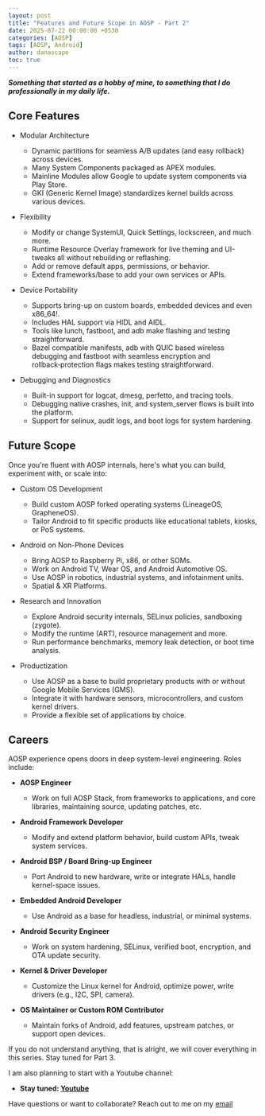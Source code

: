 ```yaml
---
layout: post
title: "Features and Future Scope in AOSP - Part 2"
date: 2025-07-22 00:00:00 +0530
categories: [AOSP]
tags: [AOSP, Android]
author: danascape
toc: true
---
```


***Something that started as a hobby of mine, to something that I do professionally in my daily life.***

## Core Features
* Modular Architecture
    * Dynamic partitions for seamless A/B updates (and easy rollback) across devices.
    * Many System Components packaged as APEX modules.
    * Mainline Modules allow Google to update system components via Play Store.
    * GKI (Generic Kernel Image) standardizes kernel builds across various devices.

* Flexibility
    * Modify or change SystemUI, Quick Settings, lockscreen, and much more.
    * Runtime Resource Overlay framework for live theming and UI-tweaks all without rebuilding or reflashing.
    * Add or remove default apps, permissions, or behavior.
    * Extend frameworks/base to add your own services or APIs.

* Device Portability
    * Supports bring-up on custom boards, embedded devices and even x86_64!.
    * Includes HAL support via HIDL and AIDL.
    * Tools like lunch, fastboot, and adb make flashing and testing straightforward.
    *  Bazel compatible manifests, adb with QUIC based wireless debugging and fastboot with seamless encryption and rollback‑protection flags makes testing straightforward.

* Debugging and Diagnostics
    * Built-in support for logcat, dmesg, perfetto, and tracing tools.
    * Debugging native crashes, init, and system_server flows is built into the platform.
    * Support for selinux, audit logs, and boot logs for system hardening.

## Future Scope
Once you're fluent with AOSP internals, here's what you can build, experiment with, or scale into:

* Custom OS Development
    * Build custom AOSP forked operating systems (LineageOS, GrapheneOS).
    * Tailor Android to fit specific products like educational tablets, kiosks, or PoS systems.

* Android on Non-Phone Devices
    * Bring AOSP to Raspberry Pi, x86, or other SOMs.
    * Work on Android TV, Wear OS, and Android Automotive OS.
    * Use AOSP in robotics, industrial systems, and infotainment units.
    * Spatial & XR Platforms.

* Research and Innovation
    * Explore Android security internals, SELinux policies, sandboxing (zygote).
    * Modify the runtime (ART), resource management and more.
    * Run performance benchmarks, memory leak detection, or boot time analysis.

* Productization
    * Use AOSP as a base to build proprietary products with or without Google Mobile Services (GMS).
    * Integrate it with hardware sensors, microcontrollers, and custom kernel drivers.
    * Provide a flexible set of applications by choice.

## Careers
AOSP experience opens doors in deep system-level engineering. Roles include:

* **AOSP Engineer**
    * Work on full AOSP Stack, from frameworks to applications, and core libraries, maintaining source, updating patches, etc.

* **Android Framework Developer**
    * Modify and extend platform behavior, build custom APIs, tweak system services.

* **Android BSP / Board Bring-up Engineer**
    * Port Android to new hardware, write or integrate HALs, handle kernel-space issues.

* **Embedded Android Developer**
    * Use Android as a base for headless, industrial, or minimal systems.

* **Android Security Engineer**
    * Work on system hardening, SELinux, verified boot, encryption, and OTA update security.

* **Kernel & Driver Developer**
    * Customize the Linux kernel for Android, optimize power, write drivers (e.g., I2C, SPI, camera).

* **OS Maintainer or Custom ROM Contributor**
    * Maintain forks of Android, add features, upstream patches, or support open devices.



If you do not understand anything, that is alright, we will cover everything in this series.
Stay tuned for Part 3.


I am also planning to start with a Youtube channel:
* **Stay tuned: [Youtube][youtube]**

Have questions or want to collaborate? Reach out to me on my [email][email]

[previous-post]: https://squadri.me/posts/7/
[youtube]: https://www.youtube.com/@danascape
[email]: mailto:saalim.priv@gmail.com